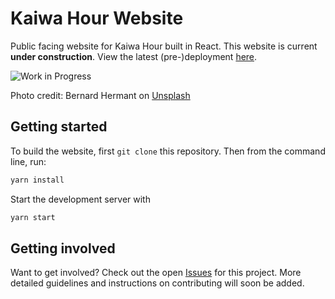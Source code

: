 # Kaiwa Hour Website

Public facing website for Kaiwa Hour built in React. This website is current
**under construction**. View the latest (pre-)deployment [here](https://kaiwahour.github.io/home/).

![Work in Progress](https://images.unsplash.com/photo-1524347258796-81291228cfc9?ixlib=rb-1.2.1&ixid=eyJhcHBfaWQiOjEyMDd9&auto=format&fit=crop&w=668&q=80)

Photo credit: Bernard Hermant on [Unsplash](https://unsplash.com/photos/s_EGnPTiJoI)

## Getting started

To build the website, first `git clone` this repository. Then from the command
line, run:

```bash
yarn install

```

Start the development server with

```bash
yarn start
```
## Getting involved

Want to get involved? Check out the open 
[Issues](https://github.com/kaiwahour/kaiwahour.github.io/issues) for this 
project. More detailed guidelines and instructions on contributing will soon 
be added.
